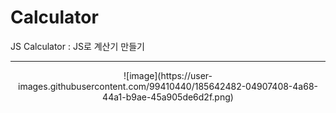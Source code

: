 # Calculator
JS Calculator : JS로 계산기 만들기

<hr />

<div align=center> 
  ![image](https://user-images.githubusercontent.com/99410440/185642482-04907408-4a68-44a1-b9ae-45a905de6d2f.png) 
</div>
